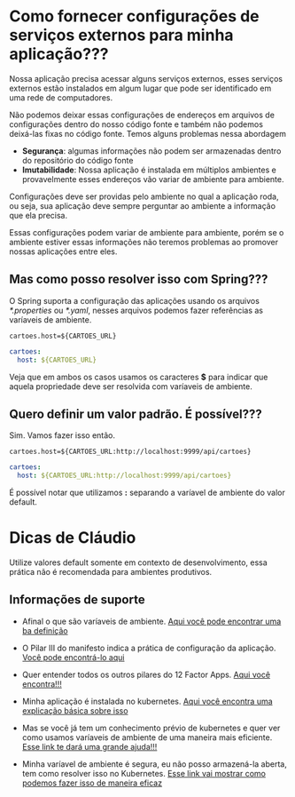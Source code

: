 # Como fornecer configurações de serviços externos para minha aplicação???

Nossa aplicação precisa acessar alguns serviços externos, esses serviços externos
estão instalados em algum lugar que pode ser identificado em uma rede de computadores.

Não podemos deixar essas configurações de endereços em arquivos de configurações dentro do nosso código fonte
e também não podemos deixá-las fixas no código fonte. Temos alguns problemas nessa abordagem
- **Segurança**: algumas informações não podem ser armazenadas dentro do repositório do código fonte 
- **Imutabilidade**: Nossa aplicação é instalada em múltiplos ambientes e provavelmente esses endereços vão variar de
ambiente para ambiente.

Configurações deve ser providas pelo ambiente no qual a aplicação roda, ou seja, sua aplicação deve sempre perguntar
ao ambiente a informação que ela precisa.

Essas configurações podem variar de ambiente para ambiente, porém se o ambiente estiver essas informações
não teremos problemas ao promover nossas aplicações entre eles.

## Mas como posso resolver isso com Spring???

O Spring suporta a configuração das aplicações usando os arquivos _*.properties_ ou _*.yaml_, nesses arquivos podemos
fazer referências as varíaveis de ambiente. 

```properties
cartoes.host=${CARTOES_URL}
```

```yaml
cartoes:
  host: ${CARTOES_URL}    
```  

Veja que em ambos os casos usamos os caracteres **$** para indicar que aquela propriedade
deve ser resolvida com varíaveis de ambiente.
  

## Quero definir um valor padrão. É possível???

Sim. Vamos fazer isso então.

```properties
cartoes.host=${CARTOES_URL:http://localhost:9999/api/cartoes}
```

```yaml
cartoes:
  host: ${CARTOES_URL:http://localhost:9999/api/cartoes}    
```  

É possível notar que utilizamos **:** separando a varíavel de ambiente do valor default.  

# Dicas de Cláudio

Utilize valores default somente em contexto de desenvolvimento, essa prática não é recomendada
para ambientes produtivos.

## Informações de suporte

- Afinal o que são varíaveis de ambiente. [Aqui você pode encontrar uma ba definição](https://opensource.com/article/19/8/what-are-environment-variables)

- O Pilar III do manifesto indica a prática de configuração da aplicação. [Você pode encontrá-lo aqui](https://12factor.net/pt_br/config)

- Quer entender todos os outros pilares do 12 Factor Apps. [Aqui você encontra!!!](https://12factor.net/pt_br/)

- Minha aplicação é instalada no kubernetes. [Aqui você encontra uma explicação básica sobre isso](https://kubernetes.io/docs/tasks/inject-data-application/define-environment-variable-container/)

- Mas se você já tem um conhecimento prévio de kubernetes e quer ver como usamos varíaveis de ambiente de uma maneira mais 
eficiente. [Esse link te dará uma grande ajuda!!!](https://kubernetes.io/docs/concepts/configuration/secret/#using-secrets-as-environment-variables)  

- Minha varíavel de ambiente é segura, eu não posso armazená-la aberta, tem como resolver isso no Kubernetes.
 [Esse link vai mostrar como podemos fazer isso de maneira eficaz](https://kubernetes.io/docs/tasks/inject-data-application/distribute-credentials-secure/#define-container-environment-variables-using-secret-data)